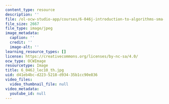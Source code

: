 ```yaml
---
content_type: resource
description: ''
file: /ol-ocw-studio-app/courses/6-046j-introduction-to-algorithms-sma-5503-fall-2005/d41eb4bcd2235218d93435b1cc90e836_6_046J_lec10_th.jpg
file_size: 2667
file_type: image/jpeg
image_metadata:
  caption: ''
  credit: ''
  image-alt: ''
learning_resource_types: []
license: https://creativecommons.org/licenses/by-nc-sa/4.0/
ocw_type: OCWImage
resourcetype: Image
title: 6_046J_lec10_th.jpg
uid: d41eb4bc-d223-5218-d934-35b1cc90e836
video_files:
  video_thumbnail_file: null
video_metadata:
  youtube_id: null
---
```

